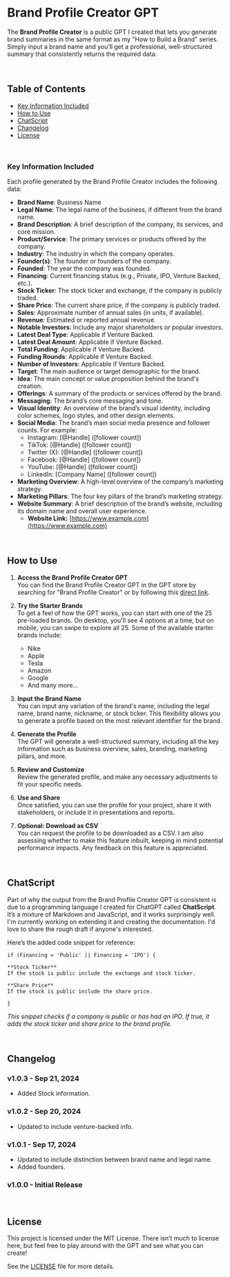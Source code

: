 # Brand Profile Creator GPT

The **Brand Profile Creator** is a public GPT I created that lets you generate brand summaries in the same format as my "How to Build a Brand" series.
Simply input a brand name and you’ll get a professional, well-structured summary that consistently returns the required data.

<br>

## Table of Contents
- [Key Information Included](#key-information-included)
- [How to Use](#how-to-use)
- [ChatScript](#chatscript)
- [Changelog](#changelog)
- [License](#license)

<br>

### Key Information Included

Each profile generated by the Brand Profile Creator includes the following data:

- **Brand Name**: Business Name
- **Legal Name**: The legal name of the business, if different from the brand name.
- **Brand Description**: A brief description of the company, its services, and core mission.
- **Product/Service**: The primary services or products offered by the company.
- **Industry**: The industry in which the company operates.
- **Founder(s)**: The founder or founders of the company.
- **Founded**: The year the company was founded.
- **Financing**: Current financing status (e.g., Private, IPO, Venture Backed, etc.).
- **Stock Ticker**: The stock ticker and exchange, if the company is publicly traded.
- **Share Price**: The current share price, if the company is publicly traded.
- **Sales**: Approximate number of annual sales (in units, if available).
- **Revenue**: Estimated or reported annual revenue.
- **Notable Investors**: Include any major shareholders or popular investors.
- **Latest Deal Type**: Applicable if Venture Backed.
- **Latest Deal Amount**: Applicable if Venture Backed.
- **Total Funding**: Applicable if Venture Backed.
- **Funding Rounds**: Applicable if Venture Backed.
- **Number of Investors**: Applicable if Venture Backed.
- **Target**: The main audience or target demographic for the brand.
- **Idea**: The main concept or value proposition behind the brand's creation.
- **Offerings**: A summary of the products or services offered by the brand.
- **Messaging**: The brand’s core messaging and tone.
- **Visual Identity**: An overview of the brand’s visual identity, including color schemes, logo styles, and other design elements.
- **Social Media**: The brand’s main social media presence and follower counts. For example:
   - Instagram: [@Handle] ([follower count])
   - TikTok: [@Handle] ([follower count])
   - Twitter (X): [@Handle] ([follower count])
   - Facebook: [@Handle] ([follower count])
   - YouTube: [@Handle] ([follower count])
   - LinkedIn: [Company Name] ([follower count])
- **Marketing Overview**: A high-level overview of the company’s marketing strategy.
- **Marketing Pillars**: The four key pillars of the brand’s marketing strategy.
- **Website Summary**: A brief description of the brand’s website, including its domain name and overall user experience.
   - **Website Link:** [https://www.example.com](https://www.example.com)
 
<br>

## How to Use

1. **Access the Brand Profile Creator GPT**  
   You can find the Brand Profile Creator GPT in the GPT store by searching for "Brand Profile Creator" or by following this [direct link](https://chatgpt.com/g/g-PZNbXs17D-brand-profile-creator).

2. **Try the Starter Brands**  
   To get a feel of how the GPT works, you can start with one of the 25 pre-loaded brands. On desktop, you'll see 4 options at a time, but on mobile, you can swipe to explore all 25. Some of the available starter brands include:
   - Nike
   - Apple
   - Tesla
   - Amazon
   - Google
   - And many more...

3. **Input the Brand Name**  
   You can input any variation of the brand's name, including the legal name, brand name, nickname, or stock ticker. This flexibility allows you to generate a profile based on the most relevant identifier for the brand.

4. **Generate the Profile**  
   The GPT will generate a well-structured summary, including all the key information such as business overview, sales, branding, marketing pillars, and more.

5. **Review and Customize**  
   Review the generated profile, and make any necessary adjustments to fit your specific needs.

6. **Use and Share**  
   Once satisfied, you can use the profile for your project, share it with stakeholders, or include it in presentations and reports.

7. **Optional: Download as CSV**  
   You can request the profile to be downloaded as a CSV. I am also assessing whether to make this feature inbuilt, keeping in mind potential performance impacts. Any feedback on this feature is appreciated.

<br>

## ChatScript

Part of why the output from the Brand Profile Creator GPT is consistent is due to a programming language I created for ChatGPT called **ChatScript**. It’s a mixture of Markdown and JavaScript, and it works surprisingly well. I'm currently working on extending it and creating the documentation. I'd love to share the rough draft if anyone's interested.

Here’s the added code snippet for reference:

``` ChatScript
if (Financing = 'Public' || Financing = 'IPO') {

**Stock Ticker**
If the stock is public include the exchange and stock ticker.

**Share Price**
If the stock is public include the share price.

}
``` 

*This snippet checks if a company is public or has had an IPO. If true, it adds the stock ticker and share price to the brand profile.*

<br>

## Changelog

### v1.0.3 - Sep 21, 2024
- Added Stock information.

### v1.0.2 - Sep 20, 2024
- Updated to include venture-backed info.

### v1.0.1 - Sep 17, 2024
- Updated to include distinction between brand name and legal name.
- Added founders.

### v1.0.0 - Initial Release

<br>

## License

This project is licensed under the MIT License. There isn’t much to license here, but feel free to play around with the GPT and see what you can create!

See the [LICENSE](https://github.com/Damijohnson/BrandProfileCreator?tab=MIT-1-ov-file) file for more details.
